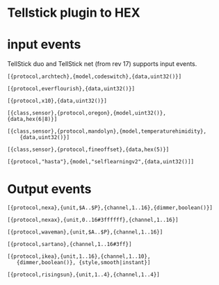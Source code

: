 Tellstick plugin to HEX
=======================

# input events 

TellStick duo and TellStick net (from rev 17) supports input events.

    [{protocol,archtech},{model,codeswitch},{data,uint32()}]

    [{protocol,everflourish},{data,uint32()}]

    [{protocol,x10},{data,uint32()}]

    [{class,sensor},{protocol,oregon},{model,uint32()},
	{data,hex(6|8)}]

    [{class,sensor},{protocol,mandolyn},{model,temperaturehimidity},
        {data,uint32()}]

    [{class,sensor},{protocol,fineoffset},{data,hex(5)}]

    [{protocol,"hasta"},{model,"selflearningv2",{data,uint32()]]


# Output events

    [{protocol,nexa},{unit,$A..$P},{channel,1..16},{dimmer,boolean()}]

    [{protocol,nexax},{unit,0..16#3ffffff},{channel,1..16}]

    [{protocol,waveman},{unit,$A..$P},{channel,1..16}]

    [{protocol,sartano},{channel,1..16#3ff}]

    [{protocol,ikea},{unit,1..16},{channel,1..10},
       {dimmer,boolean()}, {style,smooth|instant}]

    [{protocol,risingsun},{unit,1..4},{channel,1..4}]
